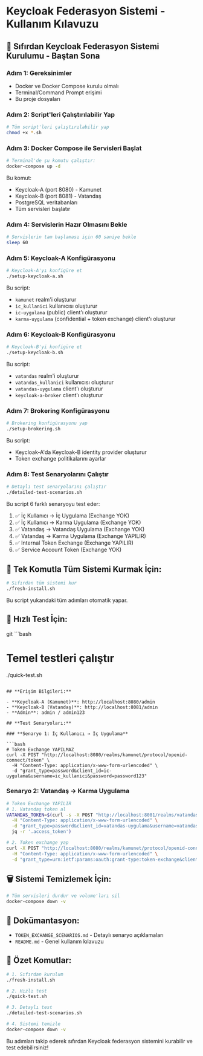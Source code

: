 # Keycloak Federasyon Sistemi - Kullanım Kılavuzu

## 🚀 Sıfırdan Keycloak Federasyon Sistemi Kurulumu - Baştan Sona

### **Adım 1: Gereksinimler**

- Docker ve Docker Compose kurulu olmalı
- Terminal/Command Prompt erişimi
- Bu proje dosyaları

### **Adım 2: Script'leri Çalıştırılabilir Yap**

```bash
# Tüm script'leri çalıştırılabilir yap
chmod +x *.sh
```

### **Adım 3: Docker Compose ile Servisleri Başlat**

```bash
# Terminal'de şu komutu çalıştır:
docker-compose up -d
```

Bu komut:

- Keycloak-A (port 8080) - Kamunet
- Keycloak-B (port 8081) - Vatandaş
- PostgreSQL veritabanları
- Tüm servisleri başlatır

### **Adım 4: Servislerin Hazır Olmasını Bekle**

```bash
# Servislerin tam başlaması için 60 saniye bekle
sleep 60
```

### **Adım 5: Keycloak-A Konfigürasyonu**

```bash
# Keycloak-A'yı konfigüre et
./setup-keycloak-a.sh
```

Bu script:

- `kamunet` realm'i oluşturur
- `ic_kullanici` kullanıcısı oluşturur
- `ic-uygulama` (public) client'ı oluşturur
- `karma-uygulama` (confidential + token exchange) client'ı oluşturur

### **Adım 6: Keycloak-B Konfigürasyonu**

```bash
# Keycloak-B'yi konfigüre et
./setup-keycloak-b.sh
```

Bu script:

- `vatandas` realm'i oluşturur
- `vatandas_kullanici` kullanıcısı oluşturur
- `vatandas-uygulama` client'ı oluşturur
- `keycloak-a-broker` client'ı oluşturur

### **Adım 7: Brokering Konfigürasyonu**

```bash
# Brokering konfigürasyonu yap
./setup-brokering.sh
```

Bu script:

- Keycloak-A'da Keycloak-B identity provider oluşturur
- Token exchange politikalarını ayarlar

### **Adım 8: Test Senaryolarını Çalıştır**

```bash
# Detaylı test senaryolarını çalıştır
./detailed-test-scenarios.sh
```

Bu script 6 farklı senaryoyu test eder:

1. ✅ İç Kullanıcı → İç Uygulama (Exchange YOK)
2. ✅ İç Kullanıcı → Karma Uygulama (Exchange YOK)
3. ✅ Vatandaş → Vatandaş Uygulama (Exchange YOK)
4. ✅ Vatandaş → Karma Uygulama (Exchange YAPILIR)
5. ✅ Internal Token Exchange (Exchange YAPILIR)
6. ✅ Service Account Token (Exchange YOK)

## 🎯 **Tek Komutla Tüm Sistemi Kurmak İçin:**

```bash
# Sıfırdan tüm sistemi kur
./fresh-install.sh
```

Bu script yukarıdaki tüm adımları otomatik yapar.

## 🔧 **Hızlı Test İçin:**

git ```bash
# Temel testleri çalıştır
./quick-test.sh
```

## **Erişim Bilgileri:**

- **Keycloak-A (Kamunet)**: http://localhost:8080/admin
- **Keycloak-B (Vatandaş)**: http://localhost:8081/admin
- **Admin**: admin / admin123

## **Test Senaryoları:**

### **Senaryo 1: İç Kullanıcı → İç Uygulama**

```bash
# Token Exchange YAPILMAZ
curl -X POST "http://localhost:8080/realms/kamunet/protocol/openid-connect/token" \
  -H "Content-Type: application/x-www-form-urlencoded" \
  -d "grant_type=password&client_id=ic-uygulama&username=ic_kullanici&password=password123"
```

### **Senaryo 2: Vatandaş → Karma Uygulama**

```bash
# Token Exchange YAPILIR
# 1. Vatandaş token al
VATANDAS_TOKEN=$(curl -s -X POST "http://localhost:8081/realms/vatandas/protocol/openid-connect/token" \
  -H "Content-Type: application/x-www-form-urlencoded" \
  -d "grant_type=password&client_id=vatandas-uygulama&username=vatandas_kullanici&password=password123" | \
  jq -r '.access_token')

# 2. Token exchange yap
curl -X POST "http://localhost:8080/realms/kamunet/protocol/openid-connect/token" \
  -H "Content-Type: application/x-www-form-urlencoded" \
  -d "grant_type=urn:ietf:params:oauth:grant-type:token-exchange&client_id=karma-uygulama&client_secret=8tOTQi85ZGNA70Z1KMllLLMpLC0p1bbI&subject_token=$VATANDAS_TOKEN&subject_token_type=urn:ietf:params:oauth:token-type:access_token&requested_token_type=urn:ietf:params:oauth:token-type:access_token"
```

## 🗑️ **Sistemi Temizlemek İçin:**

```bash
# Tüm servisleri durdur ve volume'ları sil
docker-compose down -v
```

## 📖 **Dokümantasyon:**

- `TOKEN_EXCHANGE_SCENARIOS.md` - Detaylı senaryo açıklamaları
- `README.md` - Genel kullanım kılavuzu

## 🎯 **Özet Komutlar:**

```bash
# 1. Sıfırdan kurulum
./fresh-install.sh

# 2. Hızlı test
./quick-test.sh

# 3. Detaylı test
./detailed-test-scenarios.sh

# 4. Sistemi temizle
docker-compose down -v
```

Bu adımları takip ederek sıfırdan Keycloak federasyon sistemini kurabilir ve test edebilirsiniz!
